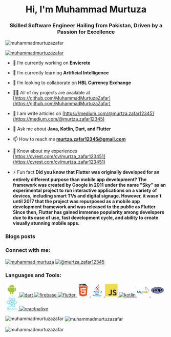 <h1 align="center">Hi, I'm Muhammad Murtuza</h1>
<h3 align="center">Skilled Software Engineer Hailing from Pakistan, Driven by a Passion for Excellence</h3>

<p align="left"> <img src="https://komarev.com/ghpvc/?username=muhammadmurtuzazafar&label=Profile%20views&color=0e75b6&style=flat" alt="muhammadmurtuzazafar" /> </p>

<p align="left"> <a href="https://github.com/ryo-ma/github-profile-trophy"><img src="https://github-profile-trophy.vercel.app/?username=muhammadmurtuzazafar" alt="muhammadmurtuzazafar" /></a> </p>

- 🔭 I’m currently working on **Envicrete**

- 🌱 I’m currently learning **Artificial Intelligence**

- 👯 I’m looking to collaborate on **HBL Currency Exchange**

- 👨‍💻 All of my projects are available at [https://github.com/MuhammadMurtuzaZafar](https://github.com/MuhammadMurtuzaZafar)

- 📝 I am write articles on [https://medium.com/@murtza.zafar12345](https://medium.com/@murtza.zafar12345)

- 💬 Ask me about **Java, Kotlin, Dart, and Flutter**

- 📫 How to reach me **murtza.zafar12345@gmail.com**

- 📄 Know about my experiences [https://cvrest.com/cv/murtza_zafar123451](https://cvrest.com/cv/murtza_zafar123451)

- ⚡ Fun fact **Did you know that Flutter was originally developed for an entirely different purpose than mobile app development? The framework was created by Google in 2011 under the name "Sky" as an experimental project to run interactive applications on a variety of devices, including smart TVs and digital signage. However, it wasn't until 2017 that the project was repurposed as a mobile app development framework and was released to the public as Flutter. Since then, Flutter has gained immense popularity among developers due to its ease of use, fast development cycle, and ability to create visually stunning mobile apps.**

### Blogs posts
<!-- BLOG-POST-LIST:START -->
<!-- BLOG-POST-LIST:END -->

<h3 align="left">Connect with me:</h3>
<p align="left">
<a href="https://www.linkedin.com/in/muhammad-murtuza-mobile-app-developer/" target="blank"><img align="center" src="https://raw.githubusercontent.com/rahuldkjain/github-profile-readme-generator/master/src/images/icons/Social/linked-in-alt.svg" alt="muhammad murtuza" height="30" width="40" /></a>
<a href="https://medium.com/@murtza.zafar12345" target="blank"><img align="center" src="https://raw.githubusercontent.com/rahuldkjain/github-profile-readme-generator/master/src/images/icons/Social/medium.svg" alt="@murtza.zafar12345" height="30" width="40" /></a>
</p>

<h3 align="left">Languages and Tools:</h3>
<p align="left"> <a href="https://developer.android.com" target="_blank" rel="noreferrer"> <img src="https://raw.githubusercontent.com/devicons/devicon/master/icons/android/android-original-wordmark.svg" alt="android" width="40" height="40"/> </a> <a href="https://dart.dev" target="_blank" rel="noreferrer"> <img src="https://www.vectorlogo.zone/logos/dartlang/dartlang-icon.svg" alt="dart" width="40" height="40"/> </a> <a href="https://firebase.google.com/" target="_blank" rel="noreferrer"> <img src="https://www.vectorlogo.zone/logos/firebase/firebase-icon.svg" alt="firebase" width="40" height="40"/> </a> <a href="https://flutter.dev" target="_blank" rel="noreferrer"> <img src="https://www.vectorlogo.zone/logos/flutterio/flutterio-icon.svg" alt="flutter" width="40" height="40"/> </a> <a href="https://www.w3.org/html/" target="_blank" rel="noreferrer"> <img src="https://raw.githubusercontent.com/devicons/devicon/master/icons/html5/html5-original-wordmark.svg" alt="html5" width="40" height="40"/> </a> <a href="https://www.java.com" target="_blank" rel="noreferrer"> <img src="https://raw.githubusercontent.com/devicons/devicon/master/icons/java/java-original.svg" alt="java" width="40" height="40"/> </a> <a href="https://developer.mozilla.org/en-US/docs/Web/JavaScript" target="_blank" rel="noreferrer"> <img src="https://raw.githubusercontent.com/devicons/devicon/master/icons/javascript/javascript-original.svg" alt="javascript" width="40" height="40"/> </a> <a href="https://kotlinlang.org" target="_blank" rel="noreferrer"> <img src="https://www.vectorlogo.zone/logos/kotlinlang/kotlinlang-icon.svg" alt="kotlin" width="40" height="40"/> </a> <a href="https://www.mysql.com/" target="_blank" rel="noreferrer"> <img src="https://raw.githubusercontent.com/devicons/devicon/master/icons/mysql/mysql-original-wordmark.svg" alt="mysql" width="40" height="40"/> </a> <a href="https://www.php.net" target="_blank" rel="noreferrer"> <img src="https://raw.githubusercontent.com/devicons/devicon/master/icons/php/php-original.svg" alt="php" width="40" height="40"/> </a> <a href="https://reactjs.org/" target="_blank" rel="noreferrer"> <img src="https://raw.githubusercontent.com/devicons/devicon/master/icons/react/react-original-wordmark.svg" alt="react" width="40" height="40"/> </a> <a href="https://reactnative.dev/" target="_blank" rel="noreferrer"> <img src="https://reactnative.dev/img/header_logo.svg" alt="reactnative" width="40" height="40"/> </a> </p>

<p><img align="left" src="https://github-readme-stats.vercel.app/api/top-langs?username=muhammadmurtuzazafar&show_icons=true&locale=en&layout=compact" alt="muhammadmurtuzazafar" /></p>

<p>&nbsp;<img align="center" src="https://github-readme-stats.vercel.app/api?username=muhammadmurtuzazafar&show_icons=true&locale=en" alt="muhammadmurtuzazafar" /></p>

<p><img align="center" src="https://github-readme-streak-stats.herokuapp.com/?user=muhammadmurtuzazafar&" alt="muhammadmurtuzazafar" /></p>
